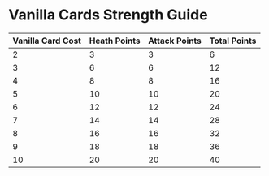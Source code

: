 # Vanilla Cards Strength Guide

| Vanilla Card Cost| Heath Points |   Attack Points |    Total Points | 
| -------- | -------- | -------- | -------- |
| 2 | 3 |  3 |    6 | 
| 3 | 6 |  6 |  12 | 
| 4 | 8 |  8 |  16 | 
| 5 | 10 |  10 |    20 | 
| 6 | 12 |  12 |    24 | 
| 7 | 14 |  14 |    28 | 
| 8 | 16 |  16 |    32 | 
| 9 | 18 |  18 |    36 | 
| 10 | 20 |  20 |    40 | 
